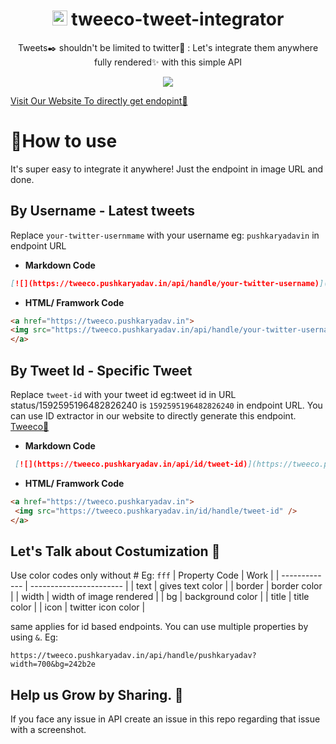 <div align="center"> 
 <h1> <img src="https://tweeco.pushkaryadav.in/images/tweeco_logo.png" height="24px" /> tweeco-tweet-integrator </h1>
  <p>Tweets✒️ shouldn't be limited to twitter🐧 : Let's integrate them anywhere fully rendered✨ with this simple API </p>
  <img src="https://tweeco.pushkaryadav.in/api/id/1635154270780788741" />
</div>

[Visit Our Website To directly get endopint🚀](https://tweeco.pushkaryadav.in)

# 🤔How to use
It's super easy to integrate it anywhere! Just the endpoint in image URL and done.

## By Username - Latest tweets
Replace `your-twitter-usernmame` with your username eg: `pushkaryadavin` in endpoint URL
- __Markdown Code__
 ```markdown
 [![](https://tweeco.pushkaryadav.in/api/handle/your-twitter-username)](https://tweeco.pushkaryadav.in)
 ```
- __HTML/ Framwork Code__
 ```html
<a href="https://tweeco.pushkaryadav.in">
 <img src="https://tweeco.pushkaryadav.in/api/handle/your-twitter-username" />
</a>
 ```
 
## By Tweet Id - Specific Tweet 
Replace `tweet-id` with your tweet id eg:tweet id in URL status/1592595196482826240 is `1592595196482826240` in endpoint URL. You can use ID extractor in our website to directly generate this endpoint. [Tweeco🚀](https://tweeco.pushkaryadav.in)
- __Markdown Code__
```markdown
 [![](https://tweeco.pushkaryadav.in/api/id/tweet-id)](https://tweeco.pushkaryadav.in)
```
- __HTML/ Framwork Code__
```html
<a href="https://tweeco.pushkaryadav.in">
 <img src="https://tweeco.pushkaryadav.in/id/handle/tweet-id" />
</a>
```
## Let's Talk about Costumization 🌟

Use color codes only without # Eg: `fff`
| Property Code | Work                    |
| ------------- | ----------------------- |
| text          | gives text color        |
| border        | border color            |
| width         | width of image rendered |
| bg            | background color        |
| title         | title color             |
| icon          | twitter icon color      |

same applies for id based endpoints. You can use multiple properties by using `&`. Eg:
```
https://tweeco.pushkaryadav.in/api/handle/pushkaryadav?width=700&bg=242b2e
```

## Help us Grow by Sharing. 🚀
If you face any issue in API create an issue in this repo regarding that issue with a screenshot.
